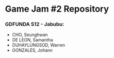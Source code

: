 # Game Jam #2 Repository
### GDFUNDA S12 - Jabubu:
- CHO, Seunghwan
- DE LEON, Samantha
- DUHAYLUNGSOD, Warren
- GONZALES, Johann
